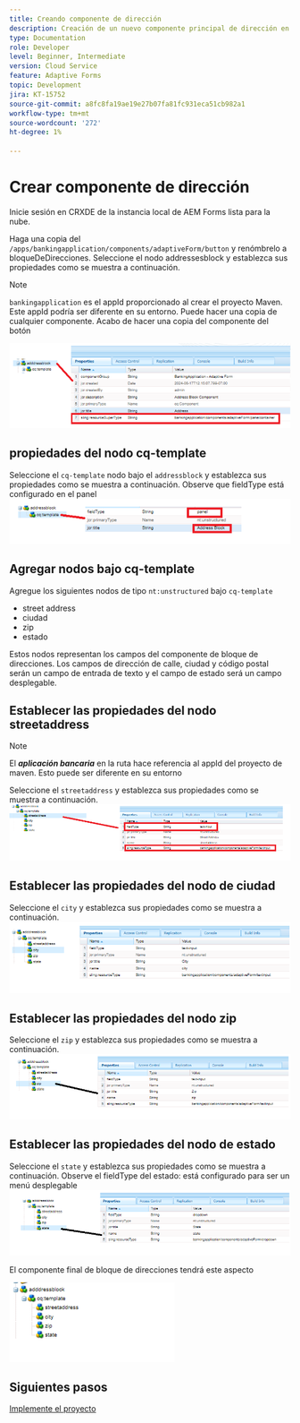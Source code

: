 ```yaml
---
title: Creando componente de dirección
description: Creación de un nuevo componente principal de dirección en AEM Forms Cloud Service
type: Documentation
role: Developer
level: Beginner, Intermediate
version: Cloud Service
feature: Adaptive Forms
topic: Development
jira: KT-15752
source-git-commit: a8fc8fa19ae19e27b07fa81fc931eca51cb982a1
workflow-type: tm+mt
source-wordcount: '272'
ht-degree: 1%

---
```



# Crear componente de dirección

Inicie sesión en CRXDE de la instancia local de AEM Forms lista para la nube.

Haga una copia del ``/apps/bankingapplication/components/adaptiveForm/button`` y renómbrelo a bloqueDeDirecciones. Seleccione el nodo addressesblock y establezca sus propiedades como se muestra a continuación.

>[!NOTE]
>
> ``bankingapplication`` es el appId proporcionado al crear el proyecto Maven. Este appId podría ser diferente en su entorno. Puede hacer una copia de cualquier componente. Acabo de hacer una copia del componente del botón


![bloque de direcciones](assets/address-properties.png)

## propiedades del nodo cq-template

Seleccione el ``cq-template`` nodo bajo el ``addressblock`` y establezca sus propiedades como se muestra a continuación. Observe que fieldType está configurado en el panel
![cq-template](assets/cq-template.png)

## Agregar nodos bajo cq-template

Agregue los siguientes nodos de tipo ``nt:unstructured`` bajo ``cq-template``

* street address
* ciudad
* zip
* estado

Estos nodos representan los campos del componente de bloque de direcciones. Los campos de dirección de calle, ciudad y código postal serán un campo de entrada de texto y el campo de estado será un campo desplegable.

## Establecer las propiedades del nodo streetaddress

>[!NOTE]
>
> El **_aplicación bancaria_** en la ruta hace referencia al appId del proyecto de maven. Esto puede ser diferente en su entorno

Seleccione el ``streetaddress`` y establezca sus propiedades como se muestra a continuación.
![street-address](assets/streetaddress.png)

## Establecer las propiedades del nodo de ciudad

Seleccione el ``city`` y establezca sus propiedades como se muestra a continuación.
![ciudad](assets/city.png)

## Establecer las propiedades del nodo zip

Seleccione el ``zip`` y establezca sus propiedades como se muestra a continuación.
![zip](assets/zip.png)

## Establecer las propiedades del nodo de estado

Seleccione el ``state`` y establezca sus propiedades como se muestra a continuación. Observe el fieldType del estado: está configurado para ser un menú desplegable
![state](assets/state.png)

El componente final de bloque de direcciones tendrá este aspecto

![dirección-final](assets/crx-address-block.png)

## Siguientes pasos

[Implemente el proyecto](./deploy-your-project.md)




